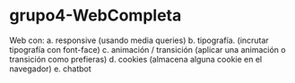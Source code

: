 # grupo4-WebCompleta

Web con:
a. responsive (usando media queries)
b. tipografía. (incrutar tipografía con font-face)
c. animación / transición (aplicar una animación o transición como prefieras)
d. cookies (almacena alguna cookie en el navegador)
e. chatbot 
